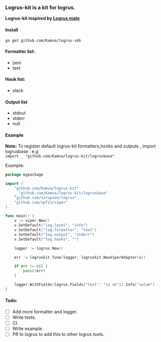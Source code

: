 ### Logrus-kit is a kit for logrus.
**Logrus-kit inspired by [Logrus mate](https://github.com/gogap/logrus_mate)** 

#### Install
```
go get github.com/Kamva/logrus-sdk
``` 

#### Formatter list:
- json
- text

#### Hook list:
- slack

#### Output list
- stdout
- stderr
- null

#### Example
**Note:** To register default logrus-kit formatters,hooks and 
outputs , import logrusbase : e.g   
`import _ "github.com/Kamva/logrus-kit/logrusbase"`

Example: 
```go
package mypackage

import (
	"github.com/Kamva/logrus-kit"
	_ "github.com/Kamva/logrus-kit/logrusbase"
	"github.com/sirupsen/logrus"
	"github.com/spf13/viper"
)

func main() {
	v := viper.New()
	v.SetDefault("log.level", "info")
	v.SetDefault("log.formatter", "text")
	v.SetDefault("log.output", "stderr")
	v.SetDefault("log.hooks", "")

	logger := logrus.New()

	err := logruskit.Tune(logger, logruskit.NewViperAdapter(v))

	if err != nil {
		panic(err)
	}

	logger.WithFields(logrus.Fields{"test": "is ok"}).Info("salam")
}
```

#### Todo: 
- [ ] Add more formatter and logger.
- [ ] Write tests.
- [ ] CI.
- [ ] Write example.
- [ ] PR to logrus to add this to other logrus tools.